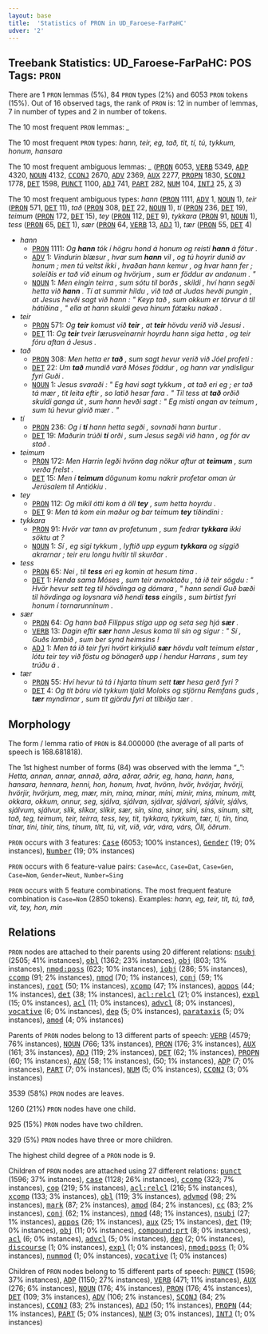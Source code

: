 ```yaml
---
layout: base
title:  'Statistics of PRON in UD_Faroese-FarPaHC'
udver: '2'
---
```


## Treebank Statistics: UD_Faroese-FarPaHC: POS Tags: `PRON`

There are 1 `PRON` lemmas (5%), 84 `PRON` types (2%) and 6053 `PRON` tokens (15%).
Out of 16 observed tags, the rank of `PRON` is: 12 in number of lemmas, 7 in number of types and 2 in number of tokens.

The 10 most frequent `PRON` lemmas: <em>_</em>

The 10 most frequent `PRON` types:  <em>hann, teir, eg, tað, tit, tí, tú, tykkum, honum, hansara</em>

The 10 most frequent ambiguous lemmas: <em>_</em> (<tt><a href="fo_farpahc-pos-PRON.html">PRON</a></tt> 6053, <tt><a href="fo_farpahc-pos-VERB.html">VERB</a></tt> 5349, <tt><a href="fo_farpahc-pos-ADP.html">ADP</a></tt> 4320, <tt><a href="fo_farpahc-pos-NOUN.html">NOUN</a></tt> 4132, <tt><a href="fo_farpahc-pos-CCONJ.html">CCONJ</a></tt> 2670, <tt><a href="fo_farpahc-pos-ADV.html">ADV</a></tt> 2369, <tt><a href="fo_farpahc-pos-AUX.html">AUX</a></tt> 2277, <tt><a href="fo_farpahc-pos-PROPN.html">PROPN</a></tt> 1830, <tt><a href="fo_farpahc-pos-SCONJ.html">SCONJ</a></tt> 1778, <tt><a href="fo_farpahc-pos-DET.html">DET</a></tt> 1598, <tt><a href="fo_farpahc-pos-PUNCT.html">PUNCT</a></tt> 1100, <tt><a href="fo_farpahc-pos-ADJ.html">ADJ</a></tt> 741, <tt><a href="fo_farpahc-pos-PART.html">PART</a></tt> 282, <tt><a href="fo_farpahc-pos-NUM.html">NUM</a></tt> 104, <tt><a href="fo_farpahc-pos-INTJ.html">INTJ</a></tt> 25, <tt><a href="fo_farpahc-pos-X.html">X</a></tt> 3)

The 10 most frequent ambiguous types:  <em>hann</em> (<tt><a href="fo_farpahc-pos-PRON.html">PRON</a></tt> 1111, <tt><a href="fo_farpahc-pos-ADV.html">ADV</a></tt> 1, <tt><a href="fo_farpahc-pos-NOUN.html">NOUN</a></tt> 1), <em>teir</em> (<tt><a href="fo_farpahc-pos-PRON.html">PRON</a></tt> 571, <tt><a href="fo_farpahc-pos-DET.html">DET</a></tt> 11), <em>tað</em> (<tt><a href="fo_farpahc-pos-PRON.html">PRON</a></tt> 308, <tt><a href="fo_farpahc-pos-DET.html">DET</a></tt> 22, <tt><a href="fo_farpahc-pos-NOUN.html">NOUN</a></tt> 1), <em>tí</em> (<tt><a href="fo_farpahc-pos-PRON.html">PRON</a></tt> 236, <tt><a href="fo_farpahc-pos-DET.html">DET</a></tt> 19), <em>teimum</em> (<tt><a href="fo_farpahc-pos-PRON.html">PRON</a></tt> 172, <tt><a href="fo_farpahc-pos-DET.html">DET</a></tt> 15), <em>tey</em> (<tt><a href="fo_farpahc-pos-PRON.html">PRON</a></tt> 112, <tt><a href="fo_farpahc-pos-DET.html">DET</a></tt> 9), <em>tykkara</em> (<tt><a href="fo_farpahc-pos-PRON.html">PRON</a></tt> 91, <tt><a href="fo_farpahc-pos-NOUN.html">NOUN</a></tt> 1), <em>tess</em> (<tt><a href="fo_farpahc-pos-PRON.html">PRON</a></tt> 65, <tt><a href="fo_farpahc-pos-DET.html">DET</a></tt> 1), <em>sær</em> (<tt><a href="fo_farpahc-pos-PRON.html">PRON</a></tt> 64, <tt><a href="fo_farpahc-pos-VERB.html">VERB</a></tt> 13, <tt><a href="fo_farpahc-pos-ADJ.html">ADJ</a></tt> 1), <em>tær</em> (<tt><a href="fo_farpahc-pos-PRON.html">PRON</a></tt> 55, <tt><a href="fo_farpahc-pos-DET.html">DET</a></tt> 4)


* <em>hann</em>
  * <tt><a href="fo_farpahc-pos-PRON.html">PRON</a></tt> 1111: <em>Og <b>hann</b> tók í högru hond á honum og reisti <b>hann</b> á fötur .</em>
  * <tt><a href="fo_farpahc-pos-ADV.html">ADV</a></tt> 1: <em>Vindurin blæsur , hvar sum <b>hann</b> vil , og tú hoyrir dunið av honum ; men tú veitst ikki , hvaðan hann kemur , og hvar hann fer ; soleiðis er tað við einum og hvörjum , sum er föddur av andanum . "</em>
  * <tt><a href="fo_farpahc-pos-NOUN.html">NOUN</a></tt> 1: <em>Men eingin teirra , sum sótu til borðs , skildi , hví hann segði hetta við <b>hann</b> . Tí at summir hildu , við tað at Judas hevði pungin , at Jesus hevði sagt við hann : " Keyp tað , sum okkum er törvur á til hátíðina , " ella at hann skuldi geva hinum fátæku nakað .</em>
* <em>teir</em>
  * <tt><a href="fo_farpahc-pos-PRON.html">PRON</a></tt> 571: <em>Og <b>teir</b> komust við <b>teir</b> , at <b>teir</b> hövdu verið við Jesusi .</em>
  * <tt><a href="fo_farpahc-pos-DET.html">DET</a></tt> 11: <em>Og <b>teir</b> tveir lærusveinarnir hoyrdu hann siga hetta , og teir fóru aftan á Jesus .</em>
* <em>tað</em>
  * <tt><a href="fo_farpahc-pos-PRON.html">PRON</a></tt> 308: <em>Men hetta er <b>tað</b> , sum sagt hevur verið við Jóel profeti :</em>
  * <tt><a href="fo_farpahc-pos-DET.html">DET</a></tt> 22: <em>Um <b>tað</b> mundið varð Móses föddur , og hann var yndisligur fyri Guði .</em>
  * <tt><a href="fo_farpahc-pos-NOUN.html">NOUN</a></tt> 1: <em>Jesus svaraði : " Eg havi sagt tykkum , at tað eri eg ; er tað tá mær , tit leita eftir , so latið hesar fara . " Til tess at <b>tað</b> orðið skuldi ganga út , sum hann hevði sagt : " Eg misti ongan av teimum , sum tú hevur givið mær . "</em>
* <em>tí</em>
  * <tt><a href="fo_farpahc-pos-PRON.html">PRON</a></tt> 236: <em>Og í <b>tí</b> hann hetta segði , sovnaði hann burtur .</em>
  * <tt><a href="fo_farpahc-pos-DET.html">DET</a></tt> 19: <em>Maðurin trúði <b>tí</b> orði , sum Jesus segði við hann , og fór av stað .</em>
* <em>teimum</em>
  * <tt><a href="fo_farpahc-pos-PRON.html">PRON</a></tt> 172: <em>Men Harrin legði hvönn dag nökur aftur at <b>teimum</b> , sum verða frelst .</em>
  * <tt><a href="fo_farpahc-pos-DET.html">DET</a></tt> 15: <em>Men í <b>teimum</b> dögunum komu nakrir profetar oman úr Jerúsalem til Antiókiu .</em>
* <em>tey</em>
  * <tt><a href="fo_farpahc-pos-PRON.html">PRON</a></tt> 112: <em>Og mikil ótti kom á öll <b>tey</b> , sum hetta hoyrdu .</em>
  * <tt><a href="fo_farpahc-pos-DET.html">DET</a></tt> 9: <em>Men tá kom ein maður og bar teimum <b>tey</b> tíðindini :</em>
* <em>tykkara</em>
  * <tt><a href="fo_farpahc-pos-PRON.html">PRON</a></tt> 91: <em>Hvör var tann av profetunum , sum fedrar <b>tykkara</b> ikki söktu at ?</em>
  * <tt><a href="fo_farpahc-pos-NOUN.html">NOUN</a></tt> 1: <em>Sí , eg sigi tykkum , lyftið upp eygum <b>tykkara</b> og síggið akrarnar ; teir eru longu hvítir til skurðar .</em>
* <em>tess</em>
  * <tt><a href="fo_farpahc-pos-PRON.html">PRON</a></tt> 65: <em>Nei , til <b>tess</b> eri eg komin at hesum tíma .</em>
  * <tt><a href="fo_farpahc-pos-DET.html">DET</a></tt> 1: <em>Henda sama Móses , sum teir avnoktaðu , tá ið teir sögdu : " Hvör hevur sett teg til hövdinga og dómara , " hann sendi Guð bæði til hövdinga og loysnara við hendi <b>tess</b> eingils , sum birtist fyri honum í tornarunninum .</em>
* <em>sær</em>
  * <tt><a href="fo_farpahc-pos-PRON.html">PRON</a></tt> 64: <em>Og hann bað Filippus stíga upp og seta seg hjá <b>sær</b> .</em>
  * <tt><a href="fo_farpahc-pos-VERB.html">VERB</a></tt> 13: <em>Dagin eftir <b>sær</b> hann Jesus koma til sín og sigur : " Sí , Guðs lambið , sum ber synd heimsins !</em>
  * <tt><a href="fo_farpahc-pos-ADJ.html">ADJ</a></tt> 1: <em>Men tá ið teir fyri hvört kirkjulið <b>sær</b> hövdu valt teimum elstar , lótu teir tey við föstu og bönagerð upp í hendur Harrans , sum tey trúðu á .</em>
* <em>tær</em>
  * <tt><a href="fo_farpahc-pos-PRON.html">PRON</a></tt> 55: <em>Hví hevur tú tá í hjarta tínum sett <b>tær</b> hesa gerð fyri ?</em>
  * <tt><a href="fo_farpahc-pos-DET.html">DET</a></tt> 4: <em>Og tit bóru við tykkum tjald Moloks og stjörnu Remfans guds , <b>tær</b> myndirnar , sum tit gjördu fyri at tilbiðja tær .</em>

## Morphology

The form / lemma ratio of `PRON` is 84.000000 (the average of all parts of speech is 168.681818).

The 1st highest number of forms (84) was observed with the lemma “_”: <em>Hetta, annan, annar, annað, aðra, aðrar, aðrir, eg, hana, hann, hans, hansara, hennara, henni, hon, honum, hvat, hvönn, hvör, hvörjar, hvörji, hvörjir, hvörjum, meg, mær, mín, mína, mínar, míni, mínir, míns, mínum, mítt, okkara, okkum, onnur, seg, sjálva, sjálvan, sjálvar, sjálvari, sjálvir, sjálvs, sjálvum, sjálvur, slík, slíkar, slíkir, sær, sín, sína, sínar, síni, síns, sínum, sítt, tað, teg, teimum, teir, teirra, tess, tey, tit, tykkara, tykkum, tær, tí, tín, tína, tínar, tíni, tínir, tíns, tínum, títt, tú, vit, við, vár, vára, várs, Öll, öðrum</em>.

`PRON` occurs with 3 features: <tt><a href="fo_farpahc-feat-Case.html">Case</a></tt> (6053; 100% instances), <tt><a href="fo_farpahc-feat-Gender.html">Gender</a></tt> (19; 0% instances), <tt><a href="fo_farpahc-feat-Number.html">Number</a></tt> (19; 0% instances)

`PRON` occurs with 6 feature-value pairs: `Case=Acc`, `Case=Dat`, `Case=Gen`, `Case=Nom`, `Gender=Neut`, `Number=Sing`

`PRON` occurs with 5 feature combinations.
The most frequent feature combination is `Case=Nom` (2850 tokens).
Examples: <em>hann, eg, teir, tit, tú, tað, vit, tey, hon, mín</em>


## Relations

`PRON` nodes are attached to their parents using 20 different relations: <tt><a href="fo_farpahc-dep-nsubj.html">nsubj</a></tt> (2505; 41% instances), <tt><a href="fo_farpahc-dep-obl.html">obl</a></tt> (1362; 23% instances), <tt><a href="fo_farpahc-dep-obj.html">obj</a></tt> (803; 13% instances), <tt><a href="fo_farpahc-dep-nmod-poss.html">nmod:poss</a></tt> (623; 10% instances), <tt><a href="fo_farpahc-dep-iobj.html">iobj</a></tt> (286; 5% instances), <tt><a href="fo_farpahc-dep-ccomp.html">ccomp</a></tt> (91; 2% instances), <tt><a href="fo_farpahc-dep-nmod.html">nmod</a></tt> (70; 1% instances), <tt><a href="fo_farpahc-dep-conj.html">conj</a></tt> (59; 1% instances), <tt><a href="fo_farpahc-dep-root.html">root</a></tt> (50; 1% instances), <tt><a href="fo_farpahc-dep-xcomp.html">xcomp</a></tt> (47; 1% instances), <tt><a href="fo_farpahc-dep-appos.html">appos</a></tt> (44; 1% instances), <tt><a href="fo_farpahc-dep-det.html">det</a></tt> (38; 1% instances), <tt><a href="fo_farpahc-dep-acl-relcl.html">acl:relcl</a></tt> (21; 0% instances), <tt><a href="fo_farpahc-dep-expl.html">expl</a></tt> (15; 0% instances), <tt><a href="fo_farpahc-dep-acl.html">acl</a></tt> (11; 0% instances), <tt><a href="fo_farpahc-dep-advcl.html">advcl</a></tt> (8; 0% instances), <tt><a href="fo_farpahc-dep-vocative.html">vocative</a></tt> (6; 0% instances), <tt><a href="fo_farpahc-dep-dep.html">dep</a></tt> (5; 0% instances), <tt><a href="fo_farpahc-dep-parataxis.html">parataxis</a></tt> (5; 0% instances), <tt><a href="fo_farpahc-dep-amod.html">amod</a></tt> (4; 0% instances)

Parents of `PRON` nodes belong to 13 different parts of speech: <tt><a href="fo_farpahc-pos-VERB.html">VERB</a></tt> (4579; 76% instances), <tt><a href="fo_farpahc-pos-NOUN.html">NOUN</a></tt> (766; 13% instances), <tt><a href="fo_farpahc-pos-PRON.html">PRON</a></tt> (176; 3% instances), <tt><a href="fo_farpahc-pos-AUX.html">AUX</a></tt> (161; 3% instances), <tt><a href="fo_farpahc-pos-ADJ.html">ADJ</a></tt> (119; 2% instances), <tt><a href="fo_farpahc-pos-DET.html">DET</a></tt> (62; 1% instances), <tt><a href="fo_farpahc-pos-PROPN.html">PROPN</a></tt> (60; 1% instances), <tt><a href="fo_farpahc-pos-ADV.html">ADV</a></tt> (58; 1% instances),  (50; 1% instances), <tt><a href="fo_farpahc-pos-ADP.html">ADP</a></tt> (7; 0% instances), <tt><a href="fo_farpahc-pos-PART.html">PART</a></tt> (7; 0% instances), <tt><a href="fo_farpahc-pos-NUM.html">NUM</a></tt> (5; 0% instances), <tt><a href="fo_farpahc-pos-CCONJ.html">CCONJ</a></tt> (3; 0% instances)

3539 (58%) `PRON` nodes are leaves.

1260 (21%) `PRON` nodes have one child.

925 (15%) `PRON` nodes have two children.

329 (5%) `PRON` nodes have three or more children.

The highest child degree of a `PRON` node is 9.

Children of `PRON` nodes are attached using 27 different relations: <tt><a href="fo_farpahc-dep-punct.html">punct</a></tt> (1596; 37% instances), <tt><a href="fo_farpahc-dep-case.html">case</a></tt> (1128; 26% instances), <tt><a href="fo_farpahc-dep-ccomp.html">ccomp</a></tt> (323; 7% instances), <tt><a href="fo_farpahc-dep-cop.html">cop</a></tt> (219; 5% instances), <tt><a href="fo_farpahc-dep-acl-relcl.html">acl:relcl</a></tt> (216; 5% instances), <tt><a href="fo_farpahc-dep-xcomp.html">xcomp</a></tt> (133; 3% instances), <tt><a href="fo_farpahc-dep-obl.html">obl</a></tt> (119; 3% instances), <tt><a href="fo_farpahc-dep-advmod.html">advmod</a></tt> (98; 2% instances), <tt><a href="fo_farpahc-dep-mark.html">mark</a></tt> (87; 2% instances), <tt><a href="fo_farpahc-dep-amod.html">amod</a></tt> (84; 2% instances), <tt><a href="fo_farpahc-dep-cc.html">cc</a></tt> (83; 2% instances), <tt><a href="fo_farpahc-dep-conj.html">conj</a></tt> (62; 1% instances), <tt><a href="fo_farpahc-dep-nmod.html">nmod</a></tt> (48; 1% instances), <tt><a href="fo_farpahc-dep-nsubj.html">nsubj</a></tt> (27; 1% instances), <tt><a href="fo_farpahc-dep-appos.html">appos</a></tt> (26; 1% instances), <tt><a href="fo_farpahc-dep-aux.html">aux</a></tt> (25; 1% instances), <tt><a href="fo_farpahc-dep-det.html">det</a></tt> (19; 0% instances), <tt><a href="fo_farpahc-dep-obj.html">obj</a></tt> (11; 0% instances), <tt><a href="fo_farpahc-dep-compound-prt.html">compound:prt</a></tt> (8; 0% instances), <tt><a href="fo_farpahc-dep-acl.html">acl</a></tt> (6; 0% instances), <tt><a href="fo_farpahc-dep-advcl.html">advcl</a></tt> (5; 0% instances), <tt><a href="fo_farpahc-dep-dep.html">dep</a></tt> (2; 0% instances), <tt><a href="fo_farpahc-dep-discourse.html">discourse</a></tt> (1; 0% instances), <tt><a href="fo_farpahc-dep-expl.html">expl</a></tt> (1; 0% instances), <tt><a href="fo_farpahc-dep-nmod-poss.html">nmod:poss</a></tt> (1; 0% instances), <tt><a href="fo_farpahc-dep-nummod.html">nummod</a></tt> (1; 0% instances), <tt><a href="fo_farpahc-dep-vocative.html">vocative</a></tt> (1; 0% instances)

Children of `PRON` nodes belong to 15 different parts of speech: <tt><a href="fo_farpahc-pos-PUNCT.html">PUNCT</a></tt> (1596; 37% instances), <tt><a href="fo_farpahc-pos-ADP.html">ADP</a></tt> (1150; 27% instances), <tt><a href="fo_farpahc-pos-VERB.html">VERB</a></tt> (471; 11% instances), <tt><a href="fo_farpahc-pos-AUX.html">AUX</a></tt> (276; 6% instances), <tt><a href="fo_farpahc-pos-NOUN.html">NOUN</a></tt> (176; 4% instances), <tt><a href="fo_farpahc-pos-PRON.html">PRON</a></tt> (176; 4% instances), <tt><a href="fo_farpahc-pos-DET.html">DET</a></tt> (109; 3% instances), <tt><a href="fo_farpahc-pos-ADV.html">ADV</a></tt> (106; 2% instances), <tt><a href="fo_farpahc-pos-SCONJ.html">SCONJ</a></tt> (84; 2% instances), <tt><a href="fo_farpahc-pos-CCONJ.html">CCONJ</a></tt> (83; 2% instances), <tt><a href="fo_farpahc-pos-ADJ.html">ADJ</a></tt> (50; 1% instances), <tt><a href="fo_farpahc-pos-PROPN.html">PROPN</a></tt> (44; 1% instances), <tt><a href="fo_farpahc-pos-PART.html">PART</a></tt> (5; 0% instances), <tt><a href="fo_farpahc-pos-NUM.html">NUM</a></tt> (3; 0% instances), <tt><a href="fo_farpahc-pos-INTJ.html">INTJ</a></tt> (1; 0% instances)


